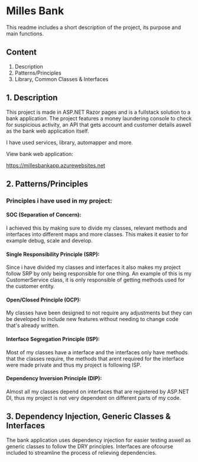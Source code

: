 # Milles Bank
This readme includes a short description of the project, its purpose and main functions.

## Content
1. Description
2. Patterns/Principles
3. Library, Common Classes & Interfaces

## 1. Description

This project is made in ASP.NET Razor pages and is a fullstack solution to a bank application.
The project features a money laundering console to check for suspicious activity,
an API that gets account and customer details aswell as the bank web application itself.

I have used services, library, automapper and more.

View bank web application:

https://millesbankapp.azurewebsites.net

## 2. Patterns/Principles

### Principles i have used in my project:
#### SOC (Separation of Concern):
I achieved this by making sure to divide my classes, relevant methods and interfaces into different maps and more classes. This makes it easier to for example debug, scale and develop.

#### Single Responsibility Principle (SRP):
Since i have divided my classes and interfaces it also makes my project follow SRP by only being responsible for one thing. 
An example of this is my CustomerService class, it is only responsible of getting methods used for the customer entity.

#### Open/Closed Principle (OCP):
My classes have been designed to not require any adjustments but they can be developed to include new features without needing to change code that's already written.

#### Interface Segregation Principle (ISP):
Most of my classes have a interface and the interfaces only have methods that the classes require, the methods that arent required for the interface were made private and thus my project
is following ISP.

#### Dependency Inversion Principle (DIP):
Almost all my classes depend on interfaces that are registered by ASP.NET DI, thus my project is not very dependent on different parts of my code.

## 3. Dependency Injection, Generic Classes & Interfaces

The bank application uses dependency injection for easier testing aswell as generic classes to follow the DRY principles. Interfaces are ofcourse included to streamline the process of relieving dependencies.

